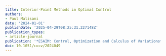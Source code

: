 ```yaml
---
title: Interior-Point Methods in Optimal Control
authors:
- Paul Malisani
date: '2024-01-01'
publishDate: '2025-04-29T08:25:31.227148Z'
publication_types:
- article-journal
publication: '*ESAIM: Control, Optimization and Calculus of Variations*'
doi: 10.1051/cocv/2024049
---
```

